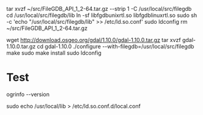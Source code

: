 
tar xvzf ~/src/FileGDB_API_1_2-64.tar.gz --strip 1 -C /usr/local/src/filegdb
cd /usr/local/src/filegdb/lib
ln -sf libfgdbunixrtl.so libfgdblinuxrtl.so
sudo sh -c 'echo "/usr/local/src/filegdb/lib" >> /etc/ld.so.conf'
sudo ldconfig
rm ~/src/FileGDB_API_1_2-64.tar.gz

wget http://download.osgeo.org/gdal/1.10.0/gdal-1.10.0.tar.gz
tar xvzf gdal-1.10.0.tar.gz
cd gdal-1.10.0
./configure --with-filegdb=/usr/local/src/filegdb
make
sudo make install
sudo ldconfig

# Test
ogrinfo --version

sudo echo /usr/local/lib > /etc/ld.so.conf.d/local.conf